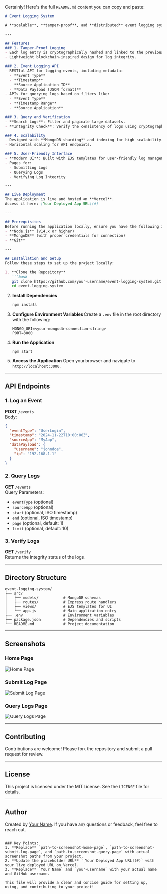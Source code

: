 Certainly! Here's the full `README.md` content you can copy and paste:

```markdown
# Event Logging System

A **scalable**, **tamper-proof**, and **distributed** event logging system designed for robust and decentralized data integrity. Built using Node.js, Express, and MongoDB, the system provides event logging APIs, real-time log verification, and an intuitive UI for log management.

---

## Features
### 1. Tamper-Proof Logging
- Each log entry is cryptographically hashed and linked to the previous log, ensuring immutability.
- Lightweight blockchain-inspired design for log integrity.

### 2. Event Logging API
- RESTful API for logging events, including metadata:
  - **Event Type**
  - **Timestamp**
  - **Source Application ID**
  - **Data Payload (JSON format)**
- APIs for querying logs based on filters like:
  - **Event Type**
  - **Timestamp Range**
  - **Source Application**

### 3. Query and Verification
- **Search Logs**: Filter and paginate large datasets.
- **Integrity Check**: Verify the consistency of logs using cryptographic hashes.

### 4. Scalability
- Designed with **MongoDB sharding** and indexing for high scalability.
- Horizontal scaling for API endpoints.

### 5. User-Friendly Interface
- **Modern UI**: Built with EJS templates for user-friendly log management.
- Pages for:
  - Submitting Logs
  - Querying Logs
  - Verifying Log Integrity

---

## Live Deployment
The application is live and hosted on **Vercel**.  
Access it here: [Your Deployed App URL](#)

---

## Prerequisites
Before running the application locally, ensure you have the following installed:
- **Node.js** (v14.x or higher)
- **MongoDB** (with proper credentials for connection)
- **Git**

---

## Installation and Setup
Follow these steps to set up the project locally:

1. **Clone the Repository**
   ```bash
   git clone https://github.com/your-username/event-logging-system.git
   cd event-logging-system
   ```

2. **Install Dependencies**
   ```bash
   npm install
   ```

3. **Configure Environment Variables**
   Create a `.env` file in the root directory with the following:
   ```
   MONGO_URI=<your-mongodb-connection-string>
   PORT=3000
   ```

4. **Run the Application**
   ```bash
   npm start
   ```

5. **Access the Application**
   Open your browser and navigate to `http://localhost:3000`.

---

## API Endpoints

### **1. Log an Event**
**POST** `/events`  
Body:
```json
{
  "eventType": "UserLogin",
  "timestamp": "2024-11-22T10:00:00Z",
  "sourceApp": "MyApp",
  "dataPayload": {
    "username": "johndoe",
    "ip": "192.168.1.1"
  }
}
```

### **2. Query Logs**
**GET** `/events`  
Query Parameters:
- `eventType` (optional)
- `sourceApp` (optional)
- `start` (optional, ISO timestamp)
- `end` (optional, ISO timestamp)
- `page` (optional, default: 1)
- `limit` (optional, default: 10)

### **3. Verify Logs**
**GET** `/verify`  
Returns the integrity status of the logs.

---

## Directory Structure
```
event-logging-system/
├── src/
│   ├── models/           # MongoDB schemas
│   ├── routes/           # Express route handlers
│   ├── views/            # EJS templates for UI
│   └── app.js            # Main application entry
├── .env                  # Environment variables
├── package.json          # Dependencies and scripts
└── README.md             # Project documentation
```

---

## Screenshots
### Home Page
![Home Page](path-to-screenshot-home-page)

### Submit Log Page
![Submit Log Page](path-to-screenshot-submit-log-page)

### Query Logs Page
![Query Logs Page](path-to-screenshot-query-page)

---

## Contributing
Contributions are welcome! Please fork the repository and submit a pull request for review.

---

## License
This project is licensed under the MIT License. See the `LICENSE` file for details.

---

## Author
Created by [Your Name](https://github.com/your-username). If you have any questions or feedback, feel free to reach out.
```

### Key Points:
1. **Replace** `path-to-screenshot-home-page`, `path-to-screenshot-submit-log-page`, and `path-to-screenshot-query-page` with actual screenshot paths from your project.
2. **Update the placeholder URL** `[Your Deployed App URL](#)` with your live deployed URL on Vercel.
3. **Replace** `Your Name` and `your-username` with your actual name and GitHub username.

This file will provide a clear and concise guide for setting up, using, and contributing to your project!
